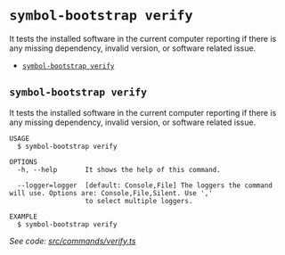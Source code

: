 `symbol-bootstrap verify`
=========================

It tests the installed software in the current computer reporting if there is any missing dependency, invalid version, or software related issue.

* [`symbol-bootstrap verify`](#symbol-bootstrap-verify)

## `symbol-bootstrap verify`

It tests the installed software in the current computer reporting if there is any missing dependency, invalid version, or software related issue.

```
USAGE
  $ symbol-bootstrap verify

OPTIONS
  -h, --help       It shows the help of this command.

  --logger=logger  [default: Console,File] The loggers the command will use. Options are: Console,File,Silent. Use ','
                   to select multiple loggers.

EXAMPLE
  $ symbol-bootstrap verify
```

_See code: [src/commands/verify.ts](https://github.com/nemtech/symbol-bootstrap/blob/v1.1.2/src/commands/verify.ts)_
